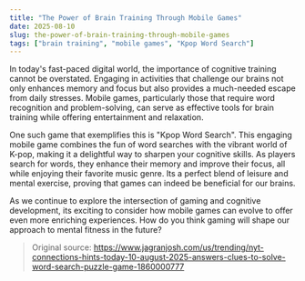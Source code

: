 ```yaml
---
title: "The Power of Brain Training Through Mobile Games"
date: 2025-08-10
slug: the-power-of-brain-training-through-mobile-games
tags: ["brain training", "mobile games", "Kpop Word Search"]
---
```

In today's fast-paced digital world, the importance of cognitive training cannot be overstated. Engaging in activities that challenge our brains not only enhances memory and focus but also provides a much-needed escape from daily stresses. Mobile games, particularly those that require word recognition and problem-solving, can serve as effective tools for brain training while offering entertainment and relaxation.

One such game that exemplifies this is "Kpop Word Search". This engaging mobile game combines the fun of word searches with the vibrant world of K-pop, making it a delightful way to sharpen your cognitive skills. As players search for words, they enhance their memory and improve their focus, all while enjoying their favorite music genre. Its a perfect blend of leisure and mental exercise, proving that games can indeed be beneficial for our brains.

As we continue to explore the intersection of gaming and cognitive development, its exciting to consider how mobile games can evolve to offer even more enriching experiences. How do you think gaming will shape our approach to mental fitness in the future?
> Original source: https://www.jagranjosh.com/us/trending/nyt-connections-hints-today-10-august-2025-answers-clues-to-solve-word-search-puzzle-game-1860000777